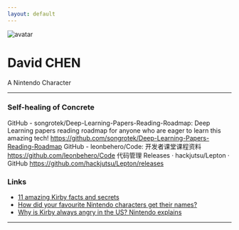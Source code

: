 ```yaml
---
layout: default
---
```


![avatar](avatar.jpg)

# David CHEN

A Nintendo Character

- - -

### Self-healing of Concrete

GitHub - songrotek/Deep-Learning-Papers-Reading-Roadmap: Deep Learning papers reading roadmap for anyone who are eager to learn this amazing tech!
https://github.com/songrotek/Deep-Learning-Papers-Reading-Roadmap
GitHub - leonbehero/Code: 开发者课堂课程资料
https://github.com/leonbehero/Code
代码管理
Releases · hackjutsu/Lepton · GitHub
https://github.com/hackjutsu/Lepton/releases

### Links

 * [11 amazing Kirby facts and secrets](http://www.officialnintendomagazine.co.uk/41729/11-amazing-kirby-facts-and-secrets/)
 * [How did your favourite Nintendo characters get their names?](http://www.officialnintendomagazine.co.uk/42153/how-did-mario-get-his-name-and-the-origins-of-your-favourite-nintendo-stars/?page=6)
 * [Why is Kirby always angry in the US? Nintendo explains](http://www.gamespot.com/articles/why-is-kirby-always-angry-in-the-us-nintendo-explains/1100-6419263/)

- - -
